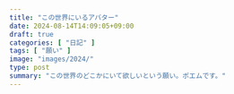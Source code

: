 ```yaml
---
title: "この世界にいるアバター"
date: 2024-08-14T14:09:05+09:00
draft: true
categories: [ "日記" ]
tags: [ "願い" ]
image: "images/2024/"
type: post
summary: "この世界のどこかにいて欲しいという願い。ポエムです。"
---
```



